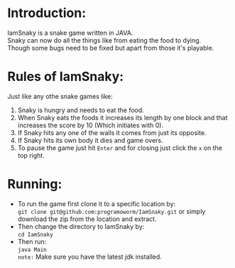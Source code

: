 # **Introduction:**
IamSnaky is a snake game written in JAVA.  
Snaky can now do all the things like from eating the food to dying.  
Though some bugs need to be fixed but apart from those it's playable.  

# **Rules of IamSnaky:**  
Just like any othe snake games like:  
1. Snaky is hungry and needs to eat the food.
2. When Snaky eats the foods it increases its length by one block and that increases the score by 10 (Which initiates with 0).
3. If Snaky hits any one of the walls it comes from just its opposite.
4. If Snaky hits its own body it dies and game overs.
5. To pause the game just hit `Enter` and for closing just click the `x` on the top right.

# **Running:**  
* To run the game first clone it to a specific location by:  
`git clone git@github.com:programoworm/IamSnaky.git` or simply download the zip from the location and extract.  
* Then change the directory to IamSnaky by:  
`cd IamSnaky`  
* Then run:  
`java Main`  
`note:` Make sure you have the latest jdk installed.